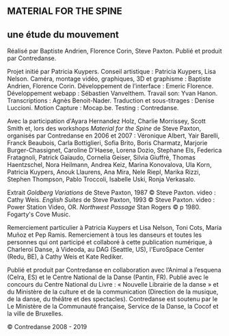 ## MATERIAL FOR THE SPINE
## une étude du mouvement

Réalisé par Baptiste Andrien, Florence Corin, Steve Paxton.
Publié et produit par Contredanse.

Projet initié par Patricia Kuypers. Conseil artistique : Patricia Kuypers, Lisa Nelson. 
Caméra, montage vidéo, graphiques, 3D et graphisme : Baptiste Andrien, Florence Corin. 
Développement de l’interface : Emeric Florence. 
Développement webapp : Sébastien Vanvelthem. 
Travail son: Yvan Hanon. 
Transcriptions : Agnès Benoit-Nader. 
Traduction et sous-titrages : Denise Luccioni. 
Motion Capture : Mocap.be. 
Testing : Contredanse.

Avec la participation d'Ayara Hernandez Holz, Charlie Morrissey, Scott Smith et, lors des workshops *Material for the Spine* de Steve Paxton, organisés par Contredanse en 2006 et 2007 : Véronique Albert, Yair Barelli, Franck Beaubois, Carla Bottiglieri, Sofia Brito, Boris Charmatz, Marjorie Burger-Chassignet, Caroline D'Haese, Lorena Dozio, Stephane Els, Federica Fratagnoli, Patrick Gaïaudo, Cornelia Geiser, Silvia Giuffrè, Thomas Haentzschel, Nora Heilmann, Andrea Keiz, Marina Konovalova, Ula Korn, Patricia Kuypers, Anouk Llaurens, Ana Mira, Nele Riepl, Marika Rizzi, Stephen Thompson, Pablo Troccoli, Isabelle Uski, Ronja Verkasalo. 

Extrait *Goldberg Variations* de Steve Paxton, 1987 © Steve Paxton. video : Cathy Weis. *English Suites* de Steve Paxton, 1993 © Steve Paxton. video : Power Station Video, OR. *Northwest Passage* Stan Rogers © p 1980. Fogarty's Cove Music.

Remerciement particulier à Patricia Kuypers et Lisa Nelson, Toni Cots, María Muñoz et Pep Ramis. Remerciement à tous les danseurs et toutes les personnes qui ont participé et collaboré à cette publication numérique, à Charleroi Danse, à Videoda, au DAG (Seattle, US), l'EuroSpace Center (Redu, BE), à Cathy Weis et Kate Rediker. 

Publié et produit par Contredanse en collaboration avec l’Animal a l’esquena (Celra, ES) et le Centre National de la Danse (Pantin, FR). Publié avec le concours du Centre National du Livre : « Nouvelle Librairie de la danse » et du Ministère de la culture et de la communication (Direction de la musique, de la danse, du théâtre et des spectacles). Contredanse est soutenu par le Le Ministère de la Communauté française, Service de la Danse, la Cocof et la ville de Bruxelles.

© Contredanse 2008 - 2019
